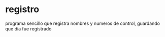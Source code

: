 # registro
programa sencillo que registra nombres y numeros de control, guardando que dia fue registrado

